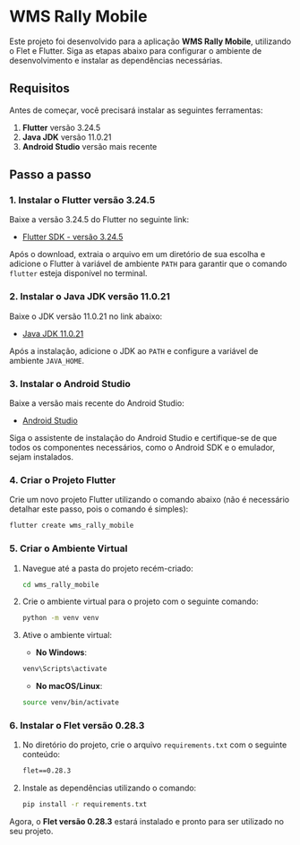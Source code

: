 # WMS Rally Mobile

Este projeto foi desenvolvido para a aplicação **WMS Rally Mobile**, utilizando o Flet e Flutter. Siga as etapas abaixo para configurar o ambiente de desenvolvimento e instalar as dependências necessárias.

## Requisitos

Antes de começar, você precisará instalar as seguintes ferramentas:

1. **Flutter** versão 3.24.5  
2. **Java JDK** versão 11.0.21  
3. **Android Studio** versão mais recente

## Passo a passo

### 1. Instalar o Flutter versão 3.24.5

Baixe a versão 3.24.5 do Flutter no seguinte link:

- [Flutter SDK - versão 3.24.5](https://docs.flutter.dev/install/archive)

Após o download, extraia o arquivo em um diretório de sua escolha e adicione o Flutter à variável de ambiente `PATH` para garantir que o comando `flutter` esteja disponível no terminal.

### 2. Instalar o Java JDK versão 11.0.21

Baixe o JDK versão 11.0.21 no link abaixo:

- [Java JDK 11.0.21](https://www.oracle.com/br/java/technologies/javase/jdk11-archive-downloads.html)

Após a instalação, adicione o JDK ao `PATH` e configure a variável de ambiente `JAVA_HOME`.

### 3. Instalar o Android Studio

Baixe a versão mais recente do Android Studio:

- [Android Studio](https://developer.android.com/studio?hl=pt-br)

Siga o assistente de instalação do Android Studio e certifique-se de que todos os componentes necessários, como o Android SDK e o emulador, sejam instalados.

### 4. Criar o Projeto Flutter

Crie um novo projeto Flutter utilizando o comando abaixo (não é necessário detalhar este passo, pois o comando é simples):


```bash
flutter create wms_rally_mobile
```
### 5. Criar o Ambiente Virtual

1. Navegue até a pasta do projeto recém-criado:

    ```bash
    cd wms_rally_mobile
    ```

2. Crie o ambiente virtual para o projeto com o seguinte comando:

    ```bash
    python -m venv venv
    ```

3. Ative o ambiente virtual:

   - **No Windows**:

    ```bash
    venv\Scripts\activate
    ```

   - **No macOS/Linux**:

    ```bash
    source venv/bin/activate
    ```

### 6. Instalar o Flet versão 0.28.3

1. No diretório do projeto, crie o arquivo `requirements.txt` com o seguinte conteúdo:

    ```txt
    flet==0.28.3
    ```

2. Instale as dependências utilizando o comando:

    ```bash
    pip install -r requirements.txt
    ```

Agora, o **Flet versão 0.28.3** estará instalado e pronto para ser utilizado no seu projeto.